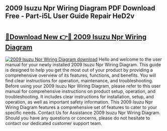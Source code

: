 ## 2009 Isuzu Npr Wiring Diagram PDF Download Free - Part-i5L User Guide Repair HeD2v

# <h2><a href="http://dfij6d.blite.top/?on=2009+Isuzu+Npr+Wiring+Diagram">🔗Download New 👉🔴 2009 Isuzu Npr Wiring Diagram</a></h2>

[![2009 Isuzu Npr Wiring Diagram download](https://i.imgur.com/lujVjoI.png)](http://dfij6d.blite.top/?on=2009+Isuzu+Npr+Wiring+Diagram)
Hello and welcome to the user manual for your newly installed 2009 Isuzu Npr Wiring Diagram. This guide is designed to help you get the most out of your product by providing a comprehensive overview of its features, functions, and benefits. You will find clear instructions for operation, maintenance, and troubleshooting. Before using your 2009 Isuzu Npr Wiring Diagram, please refer to this user manual for comprehensive instructions on product setup, operation, and troubleshooting. It includes clear instructions for installation, setup, and operation, as well as important safety information. This 2009 Isuzu Npr Wiring Diagram features a comprehensive set of features to cater to your specific needs. Contact Us for Assistance 2009 Isuzu Npr Wiring Diagram. Should you have any questions or concerns, please do not hesitate to contact our dedicated customer support team.
